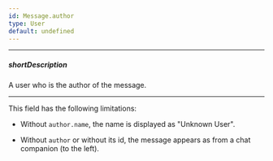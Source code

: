 ```yaml
---
id: Message.author
type: User
default: undefined
---
```

---
##### shortDescription
A user who is the author of the message.

---
This field has the following limitations:

- Without `author.name`, the name is displayed as "Unknown User".

- Without `author` or without its id, the message appears as from a chat companion (to the left).